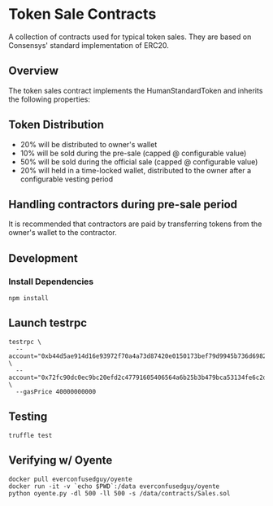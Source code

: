 # Token Sale Contracts

A collection of contracts used for typical token sales.
They are based on Consensys' standard implementation of ERC20.

## Overview

The token sales contract implements the HumanStandardToken and inherits the following properties:

## Token Distribution

  * 20% will be distributed to owner's wallet
  * 10% will be sold during the pre-sale (capped @ configurable value)
  * 50% will be sold during the official sale (capped @ configurable value)
  * 20% will held in a time-locked wallet, distributed to the owner after a configurable vesting period

## Handling contractors during pre-sale period

It is recommended that contractors are paid by transferring tokens from the owner's wallet to the contractor.

## Development

### Install Dependencies

```
npm install
```


## Launch testrpc

```
testrpc \
  --account="0xb44d5ae914d16e93972f70a4a73d87420e0150173bef79d9945b736d69825247,10000000000000000000000000" \
  --account="0x72fc90dc0ec9bc20efd2c47791605406564a6b25b3b479bca53134fe6c2dd2aa,10000000000000000000000000" \
  --gasPrice 40000000000
```

## Testing

```
truffle test
```

## Verifying w/ Oyente

```
docker pull everconfusedguy/oyente
docker run -it -v `echo $PWD`:/data everconfusedguy/oyente
python oyente.py -dl 500 -ll 500 -s /data/contracts/Sales.sol
```
